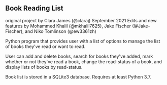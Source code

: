 ## Book Reading List

original project by Clara James (@claraj)
September 2021 Edits and new features by Mohammed Khalil (@mkhalil7625), Jake Fischer (@Jake-Fischer), and Niko Tomlinson (@ew3361zh)

Python program that provides user with a list of options to manage the list of books they've read or want to read.

User can add and delete books, search for books they've added, mark whether or not they've read a book, change the read-status of a book, and display lists of books by read-status.

Book list is stored in a SQLite3 database.
Requires at least Python 3.7.
